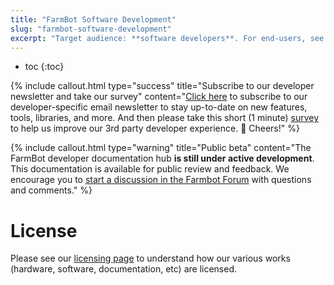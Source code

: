 ```yaml
---
title: "FarmBot Software Development"
slug: "farmbot-software-development"
excerpt: "Target audience: **software developers**. For end-users, see [FarmBot Software Documentation](https://software.farm.bot/docs)."
---
```


* toc
{:toc}


{%
include callout.html
type="success"
title="Subscribe to our developer newsletter and take our survey"
content="[Click here](http://eepurl.com/dJ4P86) to subscribe to our developer-specific email newsletter to stay up-to-date on new features, tools, libraries, and more. And then please take this short (1 minute) [survey](https://docs.google.com/forms/d/e/1FAIpQLSeaadH8j2lwbQBAwjUbi5iquGRxQDkuH2bHkrfy3H4ye88iHQ/viewform?usp=sf_link) to help us improve our 3rd party developer experience. :beers: Cheers!"
%}



{%
include callout.html
type="warning"
title="Public beta"
content="The FarmBot developer documentation hub **is still under active development**. This documentation is available for public review and feedback. We encourage you to [start a discussion in the Farmbot Forum](https://forum.farmbot.org/c/software/software-development) with questions and comments."
%}

# License
Please see our [licensing page](https://meta.farm.bot/docs/licensing) to understand how our various works (hardware, software, documentation, etc) are licensed.
